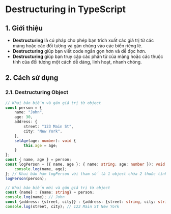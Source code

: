 # Destructuring in TypeScript
## 1. Giới thiệu
- **Destructuring** là cú pháp cho phép bạn trích xuất các giá trị từ các mảng hoặc các đối tượng và gán chúng vào các biến riêng lẻ.
- **Destructuring** giúp bạn viết code ngắn gọn hơn và dễ đọc hơn.
- **Destructuring** giúp bạn truy cập các phần tử của mảng hoặc các thuộc tính của đối tượng một cách dễ dàng, linh hoạt, nhanh chóng.

## 2. Cách sử dụng
### 2.1. Destructuring Object
```typescript
// Khai báo biến và gán giá trị từ object
const person = {
    name: "John",
    age: 30,
    address: {
        street: "123 Main St",
        city: "New York",
    },
    setAge(age: number): void {
        this.age = age;
    }
};
const { name, age } = person;
const logPerson = ({ name, age }: { name: string; age: number }): void => {
    console.log(name, age);
}; // Khai báo hàm logPerson với tham số là 1 object chứa 2 thuộc tính name kiểu string và age kiểu number, không trả về giá trị
logPerson(person);

// Khai báo biến mới và gán giá trị từ object
const {name} : {name: string} = person;
console.log(name); // John
const {address: {street, city}} : {address: {street: string, city: string}} = person;
console.log(street, city); // 123 Main St New York
```
